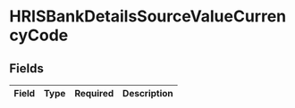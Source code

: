 # HRISBankDetailsSourceValueCurrencyCode


## Fields

| Field       | Type        | Required    | Description |
| ----------- | ----------- | ----------- | ----------- |